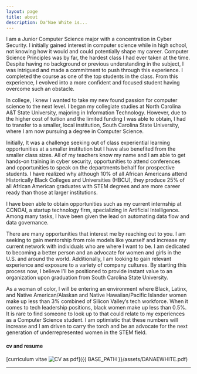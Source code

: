 ```yaml
---
layout: page
title: about
description: Da'Nae White is...
---
```

I am a Junior Computer Science major with a concentration in Cyber Security. I initially gained interest in computer science while in high school, not knowing how it would and could potentially shape my career. Computer Science Principles was by far, the hardest class I had ever taken at the time. Despite having no background or previous understanding in the subject, I was intrigued and made a commitment to push through this experience. I completed the course as  one of the top students in the class. From this experience, I evolved into a more confident and focused student having overcome such an obstacle.

In college, I knew I wanted to take my new found passion for computer science to the next level. I began my collegiate studies at North Carolina A&T State University, majoring in Information Technology. However, due to the higher cost of tuition and the limited funding I was able to obtain, I had to transfer to a smaller, local institution, South Carolina State University, where I am now pursuing a degree in Computer Science. 

Initially, It was a challenge seeking out of class experiential learning opportunities at a smaller institution but I have also benefited from the smaller class sizes. All of my teachers know my name and I am able to get hands-on training in cyber security, opportunities to attend conferences and opportunities to speak on the departments behalf for prospective students. I have realized why although 10% of all African Americans attend Historically Black Colleges and Universities (HBCU), they produce 25% of all African American graduates with STEM degrees and are more career ready than those at larger institutions.

I have been able to obtain opportunities such as my current internship at CCNOAI, a startup technology firm, specializing in Artificial Intelligence. Among many tasks, I have been given the lead on automating data flow and data governance.

There are many opportunities that interest me by reaching out to you. I am seeking to gain mentorship from role models like yourself and increase my current network with individuals who are where I want to be. I am dedicated to becoming a better person and an advocate for women and girls in the U.S. and around the world. Additionally, I am looking to gain relevant experience and exposure to a variety of company cultures. By starting this process now, I believe I’ll be positioned to provide instant value to an organization upon graduation from South Carolina State University.

As a woman of color, I will be entering an environment where Black, Latinx, and Native American/Alaskan and Native Hawaiian/Pacific Islander women make up less than 3% combined of Silicon Valley’s tech workforce. When it comes to tech leadership positions, black women make up less than 0.5%. It is rare to find someone to look up to that could relate to my experiences as a Computer Science student. I am optimistic that these numbers will increase and I am driven to carry the torch and be an advocate for the next generation of underrepresented women in the STEM field. 




#### <a name="cvandresume"></a>cv and resume
[curriculum vitae ![CV as pdf](icons16/pdf-icon.png)]({{ BASE_PATH }}/assets/DANAEWHITE.pdf)

---



